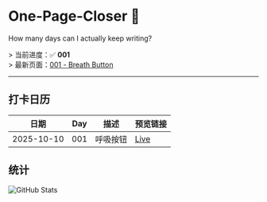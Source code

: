 # One-Page-Closer 🚀  
How many days can I actually keep writing?

&gt; 当前进度：✅ **001**  
&gt; 最新页面：[001 - Breath Button](https://garfieldreams.github.io/one-page-closer/pages/001%20breath.html)

---

## 打卡日历
| 日期 | Day | 描述 | 预览链接 |
| ---- | --- | ---- | -------- |
| 2025-10-10 | 001 | 呼吸按钮 | [Live](https://garfieldreams.github.io/one-page-closer/pages/001%20breath.html) |

## 统计
![GitHub Stats](https://github-readme-stats.vercel.app/api?username=garfieldreams&theme=dark&hide=prs,issues)

